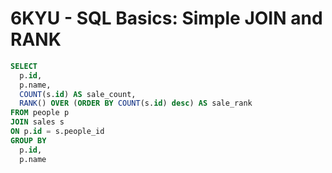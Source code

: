 # **6KYU** - SQL Basics: Simple JOIN and RANK
```sql
SELECT
  p.id,
  p.name,
  COUNT(s.id) AS sale_count,
  RANK() OVER (ORDER BY COUNT(s.id) desc) AS sale_rank
FROM people p
JOIN sales s
ON p.id = s.people_id
GROUP BY 
  p.id,
  p.name
```